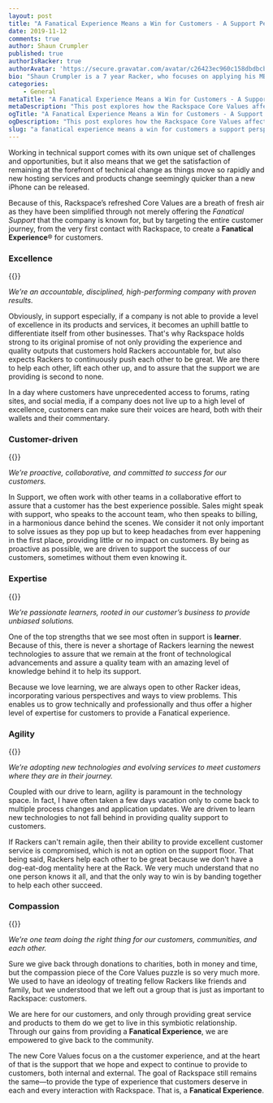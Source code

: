 ```yaml
---
layout: post
title: "A Fanatical Experience Means a Win for Customers - A Support Perspective"
date: 2019-11-12
comments: true
author: Shaun Crumpler
published: true
authorIsRacker: true
authorAvatar: 'https://secure.gravatar.com/avatar/c26423ec960c158dbdbcbee1f61ea7b5'
bio: "Shaun Crumpler is a 7 year Racker, who focuses on applying his MBA to the technical space to evolve and transform processes, promoting change and agility.  His technical expertise spans Linux operating systems, the Rackspace Public Cloud infrastructure, and the AWS infrastructure.  He was awarded the Fanatical Jacket, Rackspace’s highest honor, because of the focus that he places on fanatically supporting not only external customers, but internal customers as well."
categories:
    - General
metaTitle: "A Fanatical Experience Means a Win for Customers - A Support Perspective"
metaDescription: "This post explores how the Rackspace Core Values affect the Support team."
ogTitle: "A Fanatical Experience Means a Win for Customers - A Support Perspective"
ogDescription: "This post explores how the Rackspace Core Values affect the Support team."
slug: "a fanatical experience means a win for customers a support perspective" 
---
```


Working in technical support comes with its own unique set of challenges and opportunities, but it also means that we get the satisfaction of remaining at the forefront of technical change as things move so rapidly and new hosting services and products change seemingly quicker than a new iPhone can be released.

<!--more-->

Because of this, Rackspace’s refreshed Core Values are a breath of fresh air as they have been simplified through not merely offering the *Fanatical Support* that the company is known for, but by targeting the entire customer journey, from the very first contact with Rackspace, to create a **Fanatical Experience**&reg; for customers.

### Excellence

{{<image src="CV-Excellence.png" title="" alt="">}}

*We’re an accountable, disciplined, high-performing company with proven results.*

Obviously, in support especially, if a company is not able to provide a level of excellence in its products and services, it becomes an uphill battle to differentiate itself from other businesses. That's why Rackspace holds strong to its original promise of not only providing the experience and quality outputs that customers hold Rackers accountable for, but also expects Rackers to continuously push each other to be great. We are there to help each other, lift each other up, and to assure that the support we are providing is second to none.

In a day where customers have unprecedented access to forums, rating sites, and social media, if a company does not live up to a high level of excellence, customers can make sure their voices are heard, both with their wallets and their commentary.

### Customer-driven

{{<image src="CV-CustomerDriven.png" title="" alt="">}}

*We’re proactive, collaborative, and committed to success for our customers.*

In Support, we often work with other teams in a collaborative effort to assure that a customer has the best experience possible. Sales might speak with support, who speaks to the account team, who then speaks to billing, in a harmonious dance behind the scenes.  We consider it not only important to solve issues as they pop up but to keep headaches from ever happening in the first place, providing little or no impact on customers. By being as proactive as possible, we are driven to support the success of our customers, sometimes without them even knowing it.

### Expertise

{{<image src="CV-Expertise.png" title="" alt="">}}

*We’re passionate learners, rooted in our customer’s business to provide unbiased solutions.*

One of the top strengths that we see most often in support is **learner**.  Because of this, there is never a shortage of Rackers learning the newest technologies to assure that we remain at the front of technological advancements and assure a quality team with an amazing level of knowledge behind it to help its support.

Because we love learning, we are always open to other Racker ideas, incorporating various perspectives and ways to view problems. This enables us to grow technically and professionally and thus offer a higher level of expertise for customers to provide a Fanatical experience.

### Agility

{{<image src="CV-Agility.png" title="" alt="">}}

*We’re adopting new technologies and evolving services to meet customers where they are in their journey.*

Coupled with our drive to learn, agility is paramount in the technology space. In fact, I have often taken a few days vacation only to come back to multiple process changes and application updates.  We are driven to learn new technologies to not fall behind in providing quality support to customers.

If Rackers can't remain agile, then their ability to provide excellent customer service is compromised, which is not an option on the support floor. That being said, Rackers help each other to be great because we don't have a dog-eat-dog mentality here at the Rack. We very much understand that no one person knows it all, and that the only way to win is by banding together to help each other succeed.

### Compassion

{{<image src="CV-Compassion.png" title="" alt="">}}

*We’re one team doing the right thing for our customers, communities, and each other.*

Sure we give back through donations to charities, both in money and time, but the compassion piece of the Core Values puzzle is so very much more. We used to have an ideology of treating fellow Rackers like friends and family, but we understood that we left out a group that is just as important to Rackspace: customers.

We are here for our customers, and only through providing great service and products to them do we get to live in this symbiotic relationship. Through our gains from providing a **Fanatical Experience**, we are empowered to give back to the community.

The new Core Values focus on a the customer experience, and at the heart of that is the support that we hope and expect to continue to provide to customers, both internal and external. The goal of Rackspace still remains the same&mdash;to provide the type of experience that customers deserve in each and every interaction with Rackspace. That is, a **Fanatical Experience**.
